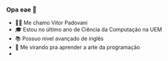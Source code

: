### Opa eae 👋

- 👨‍💻 Me chamo Vitor Padovani
- 🎓 Estou no último ano de Ciência da Computação na UEM
- 📚 Possuo nível avançado de inglês
- 🎨 Me virando pra aprender a arte da programação
- 
<!--
**Vitor-Padovani/Vitor-Padovani** is a ✨ _special_ ✨ repository because its `README.md` (this file) appears on your GitHub profile.

Here are some ideas to get you started:

- 🔭 I’m currently working on ...
- 🌱 I’m currently learning ...
- 👯 I’m looking to collaborate on ...
- 🤔 I’m looking for help with ...
- 💬 Ask me about ...
- 📫 How to reach me: ...
- 😄 Pronouns: ...
- ⚡ Fun fact: ...
-->
